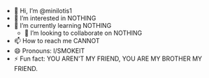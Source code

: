 - 👋 Hi, I’m @minilotis1
- 👀 I’m interested in NOTHING
- 🌱 I’m currently learning NOTHING
  - 💞️ I’m looking to collaborate on NOTHING
- 📫 How to reach me CANNOT
- 😄 Pronouns: I/SMOKEIT
- ⚡ Fun fact: YOU AREN'T MY FRIEND, YOU ARE MY BROTHER MY FRIEND.

<!---
minilotis1/minilotis1 is a ✨ special ✨ repository because its `README.md` (this file) appears on your GitHub profile.
You can click the Preview link to take a look at your changes.
--->
